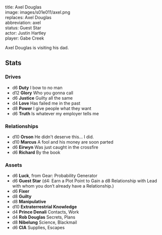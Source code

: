 title: Axel Douglas  
image: images/s01e011/axel.png  
replaces: Axel Douglas  
abbreviation: axel  
status: Guest Star  
actor: Justin Hartley  
player: Gabe Creek  

Axel Douglas is visiting his dad.

## Stats

### Drives

* d6 **Duty** I bow to no man
* d12 **Glory** Who you gonna call
* d6 **Justice** Guilty all the same
* d4 **Love** Has failed me in the past
* d8 **Power** I give people what they want
* d6 **Truth** Is whatever my employer tells me

### Relationships
* d10 **Orson** He didn't deserve this… I did.
* d10 **Marcus** A fool and his money are soon parted
* d6 **Eirwyn** Was just caught in the crossfire
* d6 **Richard** By the book

### Assets
* d6 **Luck**, from Gear: Probability Generator
* d6 **Guest Star** (d4: Earn a Plot Point to Gain a d8 Relationship with Lead with whom you don’t already have a Relationship.)
* d6 **Fixer**
* d8 **Guilty**
* d8 **Manipulative**
* d10 **Extraterrestrial Knowledge**
* d4 **Prince Denali** Contacts, Work
* d4 **Rob Douglas** Secrets, Plans
* d8 **Nibelung** Science, Blackmail
* d6 **CIA** Supplies, Escapes
